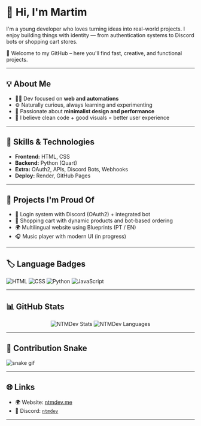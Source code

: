 # 👋 Hi, I'm Martim

I'm a young developer who loves turning ideas into real-world projects. I enjoy building things with identity — from authentication systems to Discord bots or shopping cart stores.

🚀 Welcome to my GitHub – here you'll find fast, creative, and functional projects.

---

## 💡 About Me

- 🧑‍💻 Dev focused on **web and automations**
- ⚙️ Naturally curious, always learning and experimenting
- 🖤 Passionate about **minimalist design and performance**
- 🔄 I believe clean code + good visuals = better user experience

---

## 🧰 Skills & Technologies

- **Frontend:** HTML, CSS  
- **Backend:** Python (Quart)  
- **Extra:** OAuth2, APIs, Discord Bots, Webhooks  
- **Deploy:** Render, GitHub Pages

---

## 📌 Projects I'm Proud Of

- 🔐 Login system with Discord (OAuth2) + integrated bot  
- 🛒 Shopping cart with dynamic products and bot-based ordering  
- 🌍 Multilingual website using Blueprints (PT / EN)  
- 🎧 Music player with modern UI (in progress)

---

## 🏷️ Language Badges

![HTML](https://img.shields.io/badge/HTML%20-%20Intermediate-E34F26?style=for-the-badge&logo=html5&logoColor=white)
![CSS](https://img.shields.io/badge/CSS%20-%20Intermediate-1572B6?style=for-the-badge&logo=css3&logoColor=white)
![Python](https://img.shields.io/badge/Python%20-%20Intermediate-3776AB?style=for-the-badge&logo=python&logoColor=white)
![JavaScript](https://img.shields.io/badge/JavaScript%20-%20Basic-F7DF1E?style=for-the-badge&logo=javascript&logoColor=black)

---

## 📊 GitHub Stats

<div align="center">
  <img src="https://github-readme-stats.vercel.app/api?username=nottrymito&show_icons=true&theme=tokyonight&hide_border=true&hide_title=true" alt="NTMDev Stats"/>
  <img src="https://github-readme-stats.vercel.app/api/top-langs/?username=nottrymito&layout=compact&theme=tokyonight&hide_border=true" alt="NTMDev Languages"/>
</div>

---

## 🐍 Contribution Snake

![snake gif](https://github.com/nottrymito/nottrymito/blob/output/github-contribution-grid-snake.svg)

---

## 🌐 Links

- 🌍 Website: [ntmdev.me](https://ntmdev.me)  
- 💬 Discord: [`ntmdev`](https://discord.gg/aKpwVrXgyx)

---
